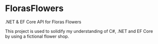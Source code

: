 # FlorasFlowers
.NET &amp; EF Core API for Floras Flowers

This project is used to solidify my understanding of C#, .NET and EF Core by using a fictional flower shop.
